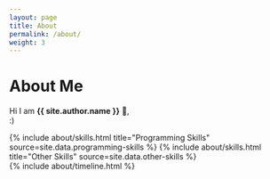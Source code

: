 ```yaml
---
layout: page
title: About
permalink: /about/
weight: 3
---
```


# **About Me**

Hi I am **{{ site.author.name }}** :wave:,<br>
:)

<div class="row">
{% include about/skills.html title="Programming Skills" source=site.data.programming-skills %}
{% include about/skills.html title="Other Skills" source=site.data.other-skills %}
</div>

<div class="row">
{% include about/timeline.html %}
</div>